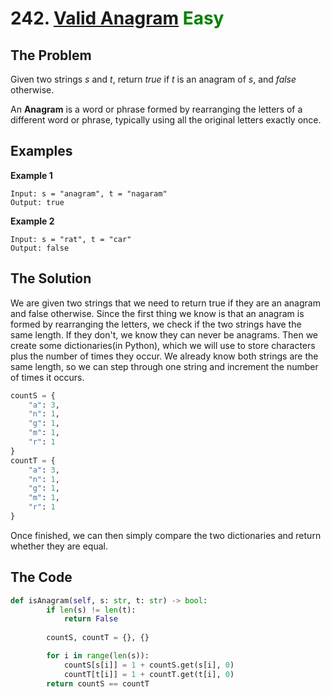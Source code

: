 # 242. [Valid Anagram](https://leetcode.com/problems/valid-anagram/) <span style="color:green">Easy</span>

## **The Problem**
Given two strings *s* and *t*, return *true* if *t* is an anagram of *s*, and *false* otherwise.

An **Anagram** is a word or phrase formed by rearranging the letters of a different word or phrase, typically using all the original letters exactly once.

## **Examples**
**Example 1**
```
Input: s = "anagram", t = "nagaram"
Output: true
```
**Example 2**
```
Input: s = "rat", t = "car"
Output: false
```

## **The Solution**

We are given two strings that we need to return true if they are an anagram and false otherwise. Since the first thing we know is that an anagram is formed by rearranging the letters, we check if the two strings have the same length. If they don't, we know they can never be anagrams.
Then we create some dictionaries(in Python), which we will use to store characters plus the number of times they occur. We already know both strings are the same length, so we can step through one string and increment the number of times it occurs. 
```python
countS = {
    "a": 3,
    "n": 1,
    "g": 1,
    "m": 1,
    "r": 1
}
countT = {
    "a": 3,
    "n": 1,
    "g": 1,
    "m": 1,
    "r": 1
}
```

Once finished, we can then simply compare the two dictionaries and return whether they are equal.

## **The Code**
```python
def isAnagram(self, s: str, t: str) -> bool:
        if len(s) != len(t):
            return False
        
        countS, countT = {}, {}

        for i in range(len(s)):
            countS[s[i]] = 1 + countS.get(s[i], 0)
            countT[t[i]] = 1 + countT.get(t[i], 0)
        return countS == countT
```